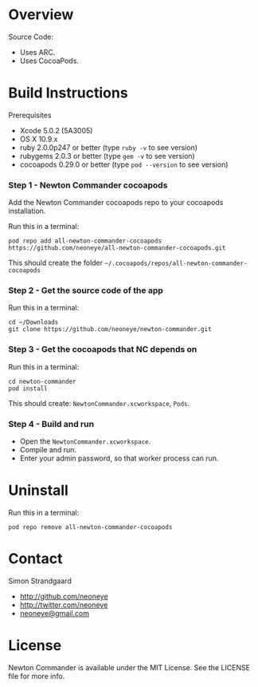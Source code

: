 # Overview

Source Code:
- Uses ARC.
- Uses CocoaPods.


# Build Instructions

Prerequisites
- Xcode 5.0.2 (5A3005)
- OS X 10.9.x
- ruby 2.0.0p247 or better (type `ruby -v` to see version)
- rubygems 2.0.3 or better (type `gem -v` to see version)
- cocoapods 0.29.0 or better (type `pod --version` to see version)


### Step 1 - Newton Commander cocoapods

Add the Newton Commander cocoapods repo to your cocoapods installation.

Run this in a terminal:

    pod repo add all-newton-commander-cocoapods https://github.com/neoneye/all-newton-commander-cocoapods.git

This should create the folder `~/.cocoapods/repos/all-newton-commander-cocoapods`


### Step 2 - Get the source code of the app

Run this in a terminal:

	cd ~/Downloads
	git clone https://github.com/neoneye/newton-commander.git


### Step 3 - Get the cocoapods that NC depends on

Run this in a terminal:

	cd newton-commander
	pod install

This should create: `NewtonCommander.xcworkspace`, `Pods`.


### Step 4 - Build and run

- Open the `NewtonCommander.xcworkspace`.
- Compile and run.
- Enter your admin password, so that worker process can run.


# Uninstall

Run this in a terminal:

    pod repo remove all-newton-commander-cocoapods


# Contact

Simon Strandgaard

- http://github.com/neoneye
- http://twitter.com/neoneye
- neoneye@gmail.com


# License

Newton Commander is available under the MIT License. See the LICENSE file for more info.
